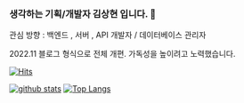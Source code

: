 ### 생각하는 기획/개발자 김상현 입니다. 👋

관심 방향 : 백엔드 , 서버 , API 개발자 / 데이터베이스 관리자 


2022.11 블로그 형식으로 전체 개편. 가독성을 높이려고 노력했습니다.



[![Hits](https://hits.seeyoufarm.com/api/count/incr/badge.svg?url=https%3A%2F%2Fgithub.com%2Fjunwon1997)](https://hits.seeyoufarm.com)
<!--
**shinplest/shinplest** is a ✨ _special_ ✨ repository because its `README.md` (this file) appears on your GitHub profile.

Here are some ideas to get you started:

- 🔭 I’m currently working on ...
- 🌱 I’m currently learning ...
- 👯 I’m looking to collaborate on ...
- 🤔 I’m looking for help with ...
- 💬 Ask me about ...
- 📫 How to reach me: ...
- 😄 Pronouns: ...
- ⚡ Fun fact: ...
-->

[![github stats](https://github-readme-stats.vercel.app/api?username=tticjswo&show_icons=true&hide_border=true)](https://github.com/shinplest)
[![Top Langs](https://github-readme-stats.vercel.app/api/top-langs/?username=tticjswo&layout=compact)](https://github.com/shinplest)

